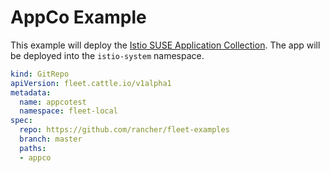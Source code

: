 # AppCo Example

This example will deploy the [Istio SUSE Application Collection](https://apps.rancher.io/applications/istio). 
The app will be deployed into the `istio-system` namespace. 

```yaml
kind: GitRepo
apiVersion: fleet.cattle.io/v1alpha1
metadata:
  name: appcotest
  namespace: fleet-local
spec:
  repo: https://github.com/rancher/fleet-examples
  branch: master
  paths:
  - appco
```